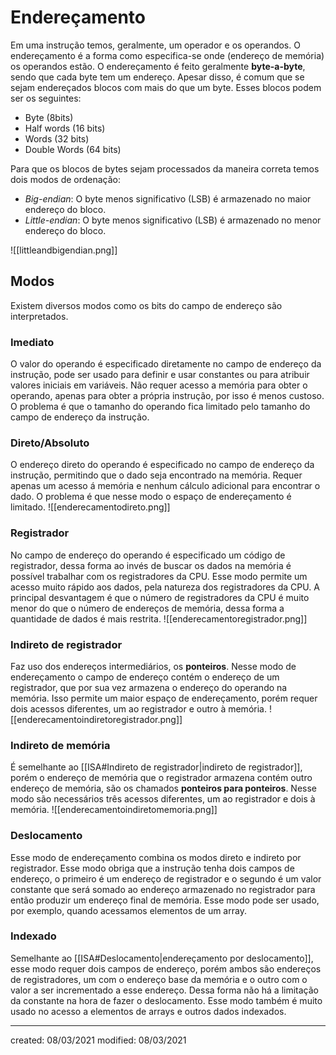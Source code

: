 # Endereçamento
Em uma instrução temos, geralmente, um operador e os operandos. O endereçamento é a forma como especifica-se onde (endereço de memória) os operandos estão.
O endereçamento é feito geralmente **byte-a-byte**, sendo que cada byte tem um endereço. Apesar disso, é comum que se sejam endereçados blocos com mais do que um byte. Esses blocos podem ser os seguintes:
- Byte (8bits)
- Half words (16 bits)
- Words (32 bits)
- Double Words (64 bits)

Para que os blocos de bytes sejam processados da maneira correta temos dois modos de ordenação:
- *Big-endian*: O byte menos significativo (LSB) é armazenado no maior endereço do bloco.
- *Little-endian*: O byte menos significativo (LSB) é armazenado no menor endereço do bloco.

![[littleandbigendian.png]]

## Modos
Existem diversos modos como os bits do campo de endereço são interpretados.

### Imediato
O valor do operando é especificado diretamente no campo de endereço da instrução, pode ser usado para definir e usar constantes ou para atribuir valores iniciais em variáveis. Não requer acesso a memória para obter o operando, apenas para obter a própria instrução, por isso é menos custoso. O problema é que o tamanho do operando fica limitado pelo tamanho do campo de endereço da instrução.

### Direto/Absoluto
O endereço direto do operando é especificado no campo de endereço da instrução, permitindo que o dado seja encontrado na memória. Requer apenas um acesso á memória e nenhum cálculo adicional para encontrar o dado. O problema é que nesse modo o espaço de endereçamento é limitado.
![[enderecamentodireto.png]]

### Registrador
No campo de endereço do operando é especificado um código de registrador, dessa forma ao invés de buscar os dados na memória é possível trabalhar com os registradores da CPU. Esse modo permite um acesso muito rápido aos dados, pela natureza dos registradores da CPU. A principal desvantagem é que o número de registradores da CPU é muito menor do que o número de endereços de memória, dessa forma a quantidade de dados é mais restrita.
![[enderecamentoregistrador.png]]

### Indireto de registrador
Faz uso dos endereços intermediários, os **ponteiros**. Nesse modo de endereçamento o campo de endereço contém o endereço de um registrador, que por sua vez armazena o endereço do operando na memória. Isso permite um maior espaço de endereçamento, porém requer dois acessos diferentes, um ao registrador e outro à memória.
![[enderecamentoindiretoregistrador.png]]

### Indireto de memória
É semelhante ao [[ISA#Indireto de registrador|indireto de registrador]], porém o endereço de memória que o registrador armazena contém outro endereço de memória, são os chamados **ponteiros para ponteiros**. Nesse modo são necessários três acessos diferentes, um ao registrador e dois à memória.
![[enderecamentoindiretomemoria.png]]

### Deslocamento
Esse modo de endereçamento combina os modos direto e indireto por registrador. Esse modo obriga que a instrução tenha dois campos de endereço, o primeiro é um endereço de registrador e o segundo é um valor constante que será somado ao endereço armazenado no registrador para então produzir um endereço final de memória. Esse modo pode ser usado, por exemplo, quando acessamos elementos de um array.

### Indexado
Semelhante ao [[ISA#Deslocamento|endereçamento por deslocamento]], esse modo requer dois campos de endereço, porém ambos são endereços de registradores, um com o endereço base da memória e o outro com o valor a ser incrementado a esse endereço. Dessa forma não há a limitação da constante na hora de fazer o deslocamento. Esse modo também é muito usado no acesso a elementos de arrays e outros dados indexados.

---

created: 08/03/2021
modified: 08/03/2021